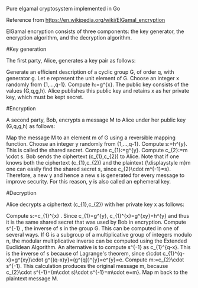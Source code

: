 Pure elgamal cryptosystem implemented in Go

Reference from https://en.wikipedia.org/wiki/ElGamal_encryption

ElGamal encryption consists of three components: the key generator, the encryption algorithm, and the decryption algorithm.

#Key generation

The first party, Alice, generates a key pair as follows:

Generate an efficient description of a cyclic group G, of order q, with generator g. Let e represent the unit element of G.
Choose an integer x randomly from {1,...,q-1}.
Compute h:=g^{x}.
The public key consists of the values (G,q,g,h). Alice publishes this public key and retains x as her private key, which must be kept secret.


#Encryption

A second party, Bob, encrypts a message M to Alice under her public key (G,q,g,h) as follows:

Map the message M to an element m of G using a reversible mapping function.
Choose an integer y randomly from {1,...,q-1}.
Compute s:=h^{y}. This is called the shared secret.
Compute c_{1}:=g^{y}.
Compute c_{2}:=m \cdot s.
Bob sends the ciphertext (c_{1},c_{2}) to Alice.
Note that if one knows both the ciphertext (c_{1},c_{2}) and the plaintext {\displaystyle m}m one can easily find the shared secret s, since c_{2}\cdot m^{-1}=s}. Therefore, a new y and hence a new s is generated for every message to improve security. For this reason, y is also called an ephemeral key.

#Decryption

Alice decrypts a ciphertext (c_{1},c_{2}) with her private key x as follows:

Compute s:=c_{1}^{x} . Since c_{1}=g^{y},  c_{1}^{x}=g^{xy}=h^{y} and thus it is the same shared secret that was used by Bob in encryption.
Compute s^{-1} , the inverse of s in the group G. This can be computed in one of several ways. If G is a subgroup of a multiplicative group of integers modulo n, the modular multiplicative inverse can be computed using the Extended Euclidean Algorithm. An alternative is to compute s^{-1} as c_{1}^{q-x}. This is the inverse of s because of Lagrange's theorem, since s\cdot c_{1}^{q-x}=g^{xy}\cdot g^{(q-x)y}=(g^{q})^{y}=e^{y}=e.
Compute m:=c_{2}\cdot s^{-1}. This calculation produces the original message m, because c_{2}\cdot s^{-1}=(m\cdot s)\cdot s^{-1}=m\cdot e=m}.
Map m back to the plaintext message M.


